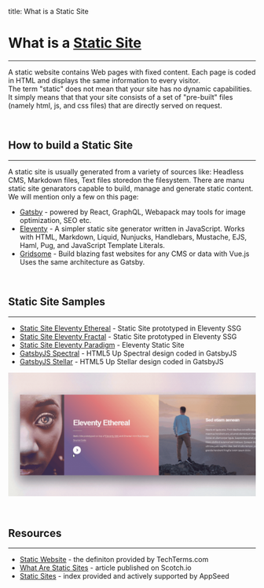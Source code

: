 title: What is a Static Site

# What is a [Static Site](https://appseed.us/static-site)

---

A static website contains Web pages with fixed content. Each page is coded in HTML and displays the same information to every visitor.  
The term "static" does not mean that your site has no dynamic capabilities. It simply means that that your site consists of a set of "pre-built" files (namely html, js, and css files) that are directly served on request.

<br />

## How to build a Static Site

---

A static site is usually generated from a variety of sources like: Headless CMS, Markdown files, Text files storedon the filesystem. There are manu static site genarators capable to build, manage and generate static content. We will mention only a few on this page:

- [Gatsby](http://gatsbyjs.org) - powered by React, GraphQL, Webapack may tools for image optimization, SEO etc.
- [Eleventy](https://11ty.io/) - A simpler static site generator written in JavaScript. Works with HTML, Markdown, Liquid, Nunjucks, Handlebars, Mustache, EJS, Haml, Pug, and JavaScript Template Literals.
- [Gridsome](https://gridsome.org/) - Build blazing fast websites for any CMS or data with Vue.js Uses the same architecture as Gatsby.

<br />

## Static Site Samples

---

- [Static Site Eleventy Ethereal](https://appseed.us/static-site/eleventy-html5up-ethereal) - Static Site prototyped in Eleventy SSG
- [Static Site Eleventy Fractal](https://appseed.us/static-site/eleventy-html5up-fractal) - Static Site prototyped in Eleventy SSG
- [Static Site Eleventy Paradigm](https://appseed.us/static-site/eleventy-html5up-paradigm) - Eleventy Static Site
- [GatsbyJS Spectral](https://appseed.us/apps/gatsbyjs/gatsby-html5up-spectral) - HTML5 Up Spectral design coded in GatsbyJS
- [GatsbyJS Stellar](https://appseed.us/apps/gatsbyjs/gatsby-html5up-stellar) - HTML5 Up Stellar design coded in GatsbyJS  

![Static Site Ethereal - Built in Eleventy.](https://raw.githubusercontent.com/app-generator/static/master/products/eleventy-html5up-ethereal-intro.gif)

<br />

## Resources

---

- [Static Website](https://techterms.com/definition/staticwebsite) - the definiton provided by TechTerms.com
- [What Are Static Sites](https://scotch.io/bar-talk/5-reasons-static-sites-rock) - article published on Scotch.io
- [Static Sites](https://appseed.us/static-site) - index provided and actively supported by AppSeed
